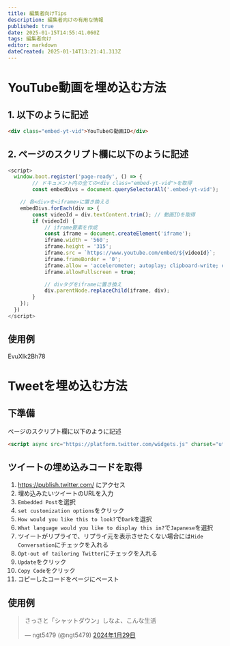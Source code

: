 ```yaml
---
title: 編集者向けTips
description: 編集者向けの有用な情報
published: true
date: 2025-01-15T14:55:41.060Z
tags: 編集者向け
editor: markdown
dateCreated: 2025-01-14T13:21:41.313Z
---
```


# YouTube動画を埋め込む方法

## 1. 以下のように記述

```html
<div class="embed-yt-vid">YouTubeの動画ID</div>
```

## 2. ページのスクリプト欄に以下のように記述

```js
<script>
  window.boot.register('page-ready', () => {
		// ドキュメント内の全ての<div class="embed-yt-vid">を取得
		const embedDivs = document.querySelectorAll('.embed-yt-vid');

    // 各<div>を<iframe>に置き換える
    embedDivs.forEach(div => {
        const videoId = div.textContent.trim(); // 動画IDを取得
        if (videoId) {
            // iframe要素を作成
            const iframe = document.createElement('iframe');
            iframe.width = '560';
            iframe.height = '315';
            iframe.src = `https://www.youtube.com/embed/${videoId}`;
            iframe.frameBorder = '0';
            iframe.allow = 'accelerometer; autoplay; clipboard-write; encrypted-media; gyroscope; picture-in-picture';
            iframe.allowFullscreen = true;

            // divタグをiframeに置き換え
            div.parentNode.replaceChild(iframe, div);
        }
    });
  })
</script>
```

## 使用例

<div class="embed-yt-vid">EvuXIk2Bh78</div>

# Tweetを埋め込む方法
## 下準備
ページのスクリプト欄に以下のように記述

```html
<script async src="https://platform.twitter.com/widgets.js" charset="utf-8"></script>
```

## ツイートの埋め込みコードを取得
1. https://publish.twitter.com/ にアクセス
1. 埋め込みたいツイートのURLを入力
1. `Embedded Post`を選択
1. `set customization options`をクリック
1. `How would you like this to look?`で`Dark`を選択
1. `What language would you like to display this in?`で`Japanese`を選択
1. ツイートがリプライで、リプライ元を表示させたくない場合には`Hide Conversation`にチェックを入れる
1. `Opt-out of tailoring Twitter`にチェックを入れる
1. `Update`をクリック
1. `Copy Code`をクリック
1. コピーしたコードをページにペースト

## 使用例

<blockquote class="twitter-tweet" data-lang="ja" data-dnt="true" data-theme="dark"><p lang="ja" dir="ltr">さっさと「シャットダウン」しなよ、こんな生活</p>&mdash; ngt5479 (@ngt5479) <a href="https://twitter.com/ngt5479/status/1751960924234330207?ref_src=twsrc%5Etfw">2024年1月29日</a></blockquote> <script async src="https://platform.twitter.com/widgets.js" charset="utf-8"></script>